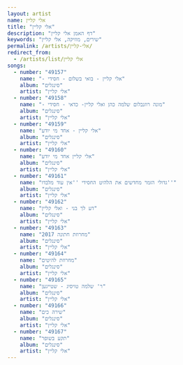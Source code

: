 ```yaml
---
layout: artist
name: אלי קליין
title: "אלי קליין"
description: "דף האמן אלי קליין"
keywords: "שירים, מוזיקה, אלי קליין"
permalink: /artists/אלי-קליין/
redirect_from:
  - /artists/list/אלי קליין
songs:
  - number: "49157"
    name: "- אלי קליין - בואי בשלום - חסידי"
    album: "סינגלים"
    artist: "אלי קליין"
  - number: "49158"
    name: "- מונה רוזנבלום שלמה כהן ואלי קליין- כדאי - חסידי"
    album: "סינגלים"
    artist: "אלי קליין"
  - number: "49159"
    name: "אלי קליין - אחד מי יודע"
    album: "סינגלים"
    artist: "אלי קליין"
  - number: "49160"
    name: "אלי קליין אחד מי יודע"
    album: "סינגלים"
    artist: "אלי קליין"
  - number: "49161"
    name: "גדולי הזמר מחדשים את הלהיט החסידי ''אין עוד מלבדו''"
    album: "סינגלים"
    artist: "אלי קליין"
  - number: "49162"
    name: "דע לך בני - ואלי קליין"
    album: "סינגלים"
    artist: "אלי קליין"
  - number: "49163"
    name: "מחרוזת חתונה 2017"
    album: "סינגלים"
    artist: "אלי קליין"
  - number: "49164"
    name: "מחרוזת להיטים"
    album: "סינגלים"
    artist: "אלי קליין"
  - number: "49165"
    name: "ר' שלמה טויסיג - שטייגען"
    album: "סינגלים"
    artist: "אלי קליין"
  - number: "49166"
    name: "שירה כים"
    album: "סינגלים"
    artist: "אלי קליין"
  - number: "49167"
    name: "תקע בשופר"
    album: "סינגלים"
    artist: "אלי קליין"
---
```

